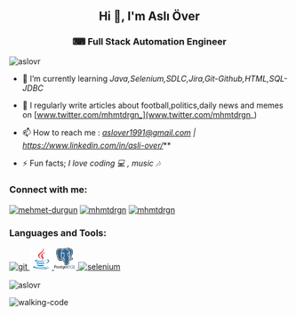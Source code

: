 <h2 align="center">Hi 👋, I'm Aslı Över</h2>
<h3 align="center">⌨ Full Stack Automation Engineer</h3>

<p align="left"> <img src="https://komarev.com/ghpvc/?username=aslovr&label=Profile%20views&color=0e75b6&style=flat" alt="aslovr" /> </p>

- 🌱 I’m currently learning *Java,Selenium,SDLC,Jira,Git-Github,HTML,SQL-JDBC*

- 📝 I regularly write articles about football,politics,daily news and memes on [www.twitter.com/mhmtdrgn_](www.twitter.com/mhmtdrgn_)

- 📫 How to reach me : *aslover1991@gmail.com | https://www.linkedin.com/in/asli-over/***

- ⚡ Fun facts; *I love coding 💻 ,  music 🎶*

<h3 align="left">Connect with me:</h3>
<p align="left">
<a href="https://www.linkedin.com/in/asli-over/" target="blank"><img align="center" src="https://raw.githubusercontent.com/rahuldkjain/github-profile-readme-generator/master/src/images/icons/Social/linked-in-alt.svg" alt="mehmet-durgun" height="30" width="40" /></a>
<a href="https://fb.com/mhmtdrgn" target="blank"><img align="center" src="https://raw.githubusercontent.com/rahuldkjain/github-profile-readme-generator/master/src/images/icons/Social/facebook.svg" alt="mhmtdrgn" height="30" width="40" /></a>
<a href="https://instagram.com/mhmtdrgn" target="blank"><img align="center" src="https://raw.githubusercontent.com/rahuldkjain/github-profile-readme-generator/master/src/images/icons/Social/instagram.svg" alt="mhmtdrgn" height="30" width="40" /></a>
</p>

<h3 align="left">Languages and Tools:</h3>
<p align="left"> <a href="https://git-scm.com/" target="_blank" rel="noreferrer"> <img src="https://www.vectorlogo.zone/logos/git-scm/git-scm-icon.svg" alt="git" width="40" height="40"/> </a> <a href="https://www.java.com" target="_blank" rel="noreferrer"> <img src="https://raw.githubusercontent.com/devicons/devicon/master/icons/java/java-original.svg" alt="java" width="40" height="40"/> </a> <a href="https://www.postgresql.org" target="_blank" rel="noreferrer"> <img src="https://raw.githubusercontent.com/devicons/devicon/master/icons/postgresql/postgresql-original-wordmark.svg" alt="postgresql" width="40" height="40"/> </a> <a href="https://www.selenium.dev" target="_blank" rel="noreferrer"> <img src="https://raw.githubusercontent.com/detain/svg-logos/780f25886640cef088af994181646db2f6b1a3f8/svg/selenium-logo.svg" alt="selenium" width="40" height="40"/> </a> </p>



<p><img align="center" src="https://github-readme-streak-stats.herokuapp.com/?user=aslovr&" alt="aslovr" /></p>

![walking-code](https://user-images.githubusercontent.com/108184995/193330320-8edb145f-82e9-4937-9cda-22e5e4558ac6.gif)
